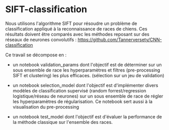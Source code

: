 # SIFT-classification
Nous utilisons l'algorithme SIFT pour résoudre un problème de classification appliqué à la reconnaissance de races de chiens.
Ces résultats doivent être comparés avec les méthodes reposant sur des réseaux de neurones convolutifs : https://github.com/Tannerversety/CNN-classification

Ce travail se décompose en : 

- un notebook validation_params dont l'objectif est de déterminer sur un sous ensemble de race
	les hyperparamètres et filtres (pre-processing SIFT et clustering) les plus efficaces. 
	(sélection sur un jeu de validation)
  
- un notebook selection_model dont l'objectif est d'implémenter divers modèles de classification 
	supervisé (random forrest/regression logistique/réseau de neurones) sur un sous ensemble de race
	de régler les hyperparamètres de régularisation. Ce notebook sert aussi à la visualisation du 
	pre-processing
  
- un notebook test_model dont l'objectif est d'évaluer la performance de la méthode classique sur
	l'ensemble des races.
